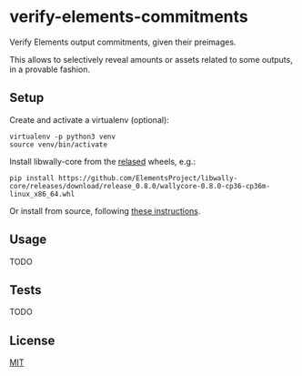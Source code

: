 # verify-elements-commitments

Verify Elements output commitments, given their preimages.

This allows to selectively reveal amounts or assets related to some outputs,
in a provable fashion.

## Setup

Create and activate a virtualenv (optional):

    virtualenv -p python3 venv
    source venv/bin/activate

Install libwally-core from the
[relased](https://github.com/ElementsProject/libwally-core/releases) wheels, e.g.:

    pip install https://github.com/ElementsProject/libwally-core/releases/download/release_0.8.0/wallycore-0.8.0-cp36-cp36m-linux_x86_64.whl

Or install from source, following
[these instructions](https://github.com/ElementsProject/libwally-core#python).

## Usage

TODO

## Tests

TODO

## License

[MIT](LICENSE)
